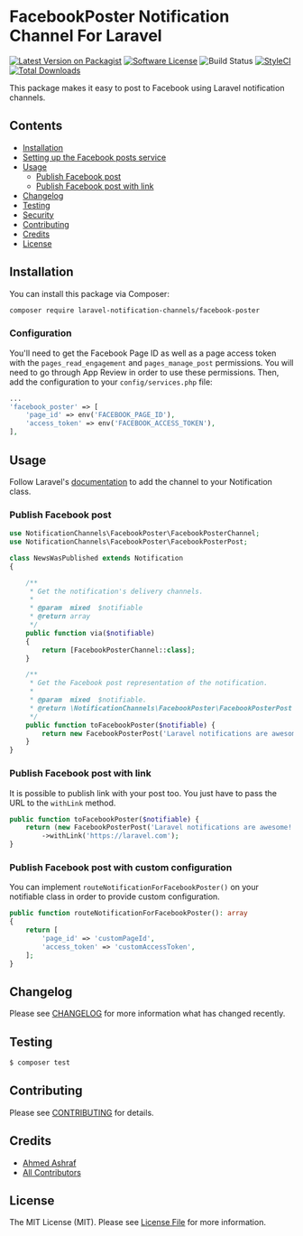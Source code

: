 # FacebookPoster Notification Channel For Laravel

[![Latest Version on Packagist](https://img.shields.io/packagist/v/laravel-notification-channels/facebook-poster.svg?style=flat-square)](https://packagist.org/packages/laravel-notification-channels/facebook-poster)
[![Software License](https://img.shields.io/badge/license-MIT-brightgreen.svg?style=flat-square)](LICENSE.md)
![Build Status](https://github.com/laravel-notification-channels/facebook-poster/workflows/test/badge.svg)
[![StyleCI](https://styleci.io/repos/73361533/shield)](https://styleci.io/repos/73361533)
[![Total Downloads](https://img.shields.io/packagist/dt/laravel-notification-channels/facebook-poster.svg?style=flat-square)](https://packagist.org/packages/laravel-notification-channels/facebook-poster)

This package makes it easy to post to Facebook using Laravel notification channels.

## Contents

- [Installation](#installation)
- [Setting up the Facebook posts service](#setting-up-the-facebook-poster-service)
- [Usage](#usage)
  - [Publish Facebook post](#publish-facebook-post)
  - [Publish Facebook post with link](#publish-facebook-post-with-link)
- [Changelog](#changelog)
- [Testing](#testing)
- [Security](#security)
- [Contributing](#contributing)
- [Credits](#credits)
- [License](#license)

## Installation

You can install this package via Composer:

```bash
composer require laravel-notification-channels/facebook-poster
```

### Configuration

You'll need to get the Facebook Page ID as well as a page access token with the `pages_read_engagement` and `pages_manage_post` permissions. You will need to go through App Review in order to use these permissions. Then, add the configuration to your `config/services.php` file:

```php
...
'facebook_poster' => [
    'page_id' => env('FACEBOOK_PAGE_ID'),
    'access_token' => env('FACEBOOK_ACCESS_TOKEN'),
],
```

## Usage

Follow Laravel's [documentation](https://laravel.com/docs/master/notifications) to add the channel to your Notification class.

### Publish Facebook post

```php
use NotificationChannels\FacebookPoster\FacebookPosterChannel;
use NotificationChannels\FacebookPoster\FacebookPosterPost;

class NewsWasPublished extends Notification
{

    /**
     * Get the notification's delivery channels.
     *
     * @param  mixed  $notifiable
     * @return array
     */
    public function via($notifiable)
    {
        return [FacebookPosterChannel::class];
    }

    /**
     * Get the Facebook post representation of the notification.
     *
     * @param  mixed  $notifiable.
     * @return \NotificationChannels\FacebookPoster\FacebookPosterPost
     */
    public function toFacebookPoster($notifiable) {
        return new FacebookPosterPost('Laravel notifications are awesome!');
    }
}
```

### Publish Facebook post with link

It is possible to publish link with your post too. You just have to pass the URL to the `withLink` method.

```php
public function toFacebookPoster($notifiable) {
    return (new FacebookPosterPost('Laravel notifications are awesome!'))
        ->withLink('https://laravel.com');
}
```

### Publish Facebook post with custom configuration

You can implement `routeNotificationForFacebookPoster()` on your notifiable class in order to provide custom configuration.

```php
public function routeNotificationForFacebookPoster(): array
{
    return [
        'page_id' => 'customPageId',
        'access_token' => 'customAccessToken',
    ];
}
```

## Changelog

Please see [CHANGELOG](CHANGELOG.md) for more information what has changed recently.

## Testing

```bash
$ composer test
```

## Contributing

Please see [CONTRIBUTING](CONTRIBUTING.md) for details.

## Credits

- [Ahmed Ashraf](https://github.com/ahmedash95)
- [All Contributors](../../contributors)

## License

The MIT License (MIT). Please see [License File](LICENSE.md) for more information.
